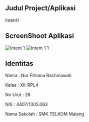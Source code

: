 ## Judul Project/Aplikasi
Intent1
## ScreenShoot Aplikasi 
![intent 1](https://cloud.githubusercontent.com/assets/22438999/19846627/95bdc640-9f73-11e6-8578-48485e4db887.PNG)
![intent 1 1](https://cloud.githubusercontent.com/assets/22438999/19846634/a265ae1c-9f73-11e6-8d35-a9a0a420cc1f.PNG)
## Identitas
Nama : Nur Fitriana Rachmawati

Kelas : XII-RPL4

No Urut : 26

NIS : 4407/1305.063

Nama Sekolah : SMK TELKOM Malang

